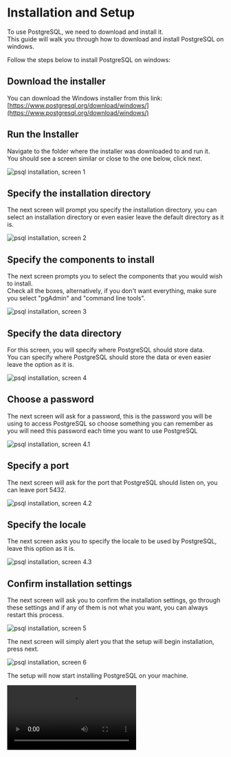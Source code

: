 # Installation and Setup

To use PostgreSQL, we need to download and install it.  
This guide will walk you through how to download and install PostgreSQL on windows.

Follow the steps below to install PostgreSQL on windows:

## Download the installer
You can download the Windows installer from this link: [https://www.postgresql.org/download/windows/](https://www.postgresql.org/download/windows/)

## Run the Installer
Navigate to the folder where the installer was downloaded to and run it.  
You should see a screen similar or close to the one below, click next.

![psql installation, screen 1](psql-install-part1.png)

## Specify the installation directory
The next screen will prompt you specify the installation directory, you can select an installation directory
or even easier leave the default directory as it is.

![psql installation, screen 2](psql-install-part2.png)

## Specify the components to install
The next screen prompts you to select the components that you would wish to install.  
Check all the boxes, alternatively, if you don't want everything, make sure you select "pgAdmin" and "command line tools".

![psql installation, screen 3](psql-install-part3.png)

## Specify the data directory
For this screen, you will specify where PostgreSQL should store data.  
You can specify where PostgreSQL should store the data or even easier leave the option as it is.

![psql installation, screen 4](psql-install-part4.png)

## Choose a password
The next screen will ask for a password, this is the password you will be using to access
PostgreSQL so choose something you can remember as you will need this password each time you want to use PostgreSQL

![psql installation, screen 4.1](psql-install-part4.1.png)

## Specify a port
The next screen will ask for the port that PostgreSQL should listen on, you can leave port 5432.

![psql installation, screen 4.2](psql-install-part4.2.png)

## Specify the locale
The next screen asks you to specify the locale to be used by PostgreSQL, leave this option as it is.

![psql installation, screen 4.3](psql-install-part4.3.png)

## Confirm installation settings
The next screen will ask you to confirm the installation settings, go through these settings and if
any of them is not what you want, you can always restart this process.

![psql installation, screen 5](psql-install-part5.png)

The next screen will simply alert you that the setup will begin installation, press next.

![psql installation, screen 6](psql-install-part6.png)

The setup will now start installing PostgreSQL on your machine.

<video src="https://youtu.be/IYHx0ovvxPs"/>